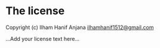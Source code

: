 # The license

Copyright (c) Ilham Hanif Anjana <ilhamhanif1512@gmail.com>

...Add your license text here...